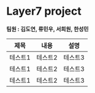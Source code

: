 Layer7 project
=============
**팀원 : 김도연, 류민우, 서희원, 한성민**

|제목|내용|설명|
|------|---|---|
|테스트1|테스트2|테스트3|
|테스트1|테스트2|테스트3|
|테스트1|테스트2|테스트3|
